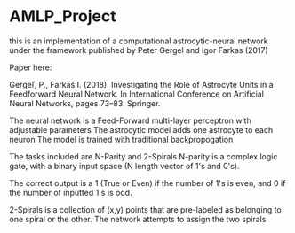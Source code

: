 # AMLP_Project

this is an implementation of a computational astrocytic-neural network under the framework published by Peter Gergel and Igor Farkas (2017)

Paper here:

Gergeľ, P., Farkaš I. (2018). Investigating the Role of Astrocyte Units in a Feedforward
Neural Network. In International Conference on Artificial Neural Networks, pages 73–83.
Springer.


The neural network is a Feed-Forward multi-layer perceptron with adjustable parameters
The astrocytic model adds one astrocyte to each neuron
The model is trained with traditional backpropogation

The tasks included are N-Parity and 2-Spirals
N-parity is a complex logic gate, with a binary input space (N length vector of 1's and 0's). 

The correct output is a 1 (True or Even) if the number of 1's is even, and 0 if the number of inputted 1's is odd.

2-Spirals is a collection of (x,y) points that are pre-labeled as belonging to one spiral or the other. The network attempts to assign the two spirals

